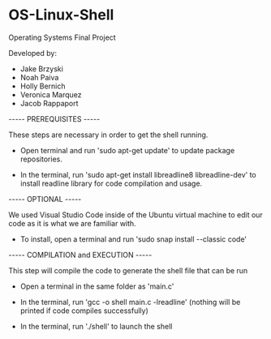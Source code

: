 # OS-Linux-Shell
Operating Systems Final Project

Developed by:
- Jake Brzyski
- Noah Paiva
- Holly Bernich
- Veronica Marquez
- Jacob Rappaport

----- PREREQUISITES -----

These steps are necessary in order to get the shell running.

- Open terminal and run 'sudo apt-get update' to update package repositories.

- In the terminal, run 'sudo apt-get install libreadline8 libreadline-dev' to install readline library for code compilation and usage.

----- OPTIONAL -----

We used Visual Studio Code inside of the Ubuntu virtual machine to edit our code as it is what we are familiar with.

- To install, open a terminal and run 'sudo snap install --classic code'

----- COMPILATION and EXECUTION -----

This step will compile the code to generate the shell file that can be run

 - Open a terminal in the same folder as 'main.c'

 - In the terminal, run 'gcc -o shell main.c -lreadline' (nothing will be printed if code compiles successfully)

 - In the terminal, run './shell' to launch the shell